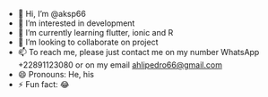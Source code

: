 - 👋 Hi, I’m @aksp66
- 👀 I’m interested in development
- 🌱 I’m currently learning flutter, ionic and R
- 💞️ I’m looking to collaborate on project
- 📫 To reach me, please just contact me on my number 
  WhatsApp +22891123080 or on my email ahlipedro66@gmail.com
- 😄 Pronouns: He, his 
- ⚡ Fun fact: 😂

